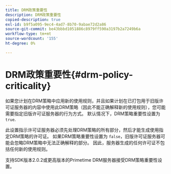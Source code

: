 ```yaml
---
title: DRM政策重要性
description: DRM政策重要性
copied-description: true
exl-id: b9f5a095-9ec4-4ad7-8b70-9abae72d2a86
source-git-commit: be43bbbd1051886c8979ff590a3197b2a7249b6a
workflow-type: tm+mt
source-wordcount: '155'
ht-degree: 0%

---
```


# DRM政策重要性{#drm-policy-criticality}

如果您计划在DRM策略中应用新的使用规则，并且如果计划在已打包用于旧版许可证服务器的内容中使用此DRM策略（因此不能正确解释新的使用规则），您可能需要指定旧版许可证服务器的行为方式。 默认情况下，DRM策略重要性设置为 `true`.

此设置指示许可证服务器必须先处理DRM策略的所有部分，然后才能生成使用指定DRM策略的许可证。 如果DRM策略重要性设置为 `false`，旧版许可证服务器可能会忽略DRM策略中无法正确解释的部分。 因此，服务器生成的任何许可证不包括任何新的使用规则。

支持SDK版本2.0.2或更高版本的Primetime DRM服务器接受DRM策略重要性设置。
